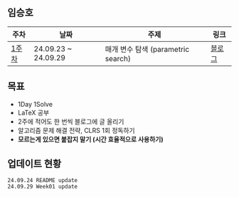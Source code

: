 ## 임승호

| 주차 | 날짜 | 주제 | 링크 |
|--|--|--|--|
| [1주차](https://github.com/pknu-wap/M-TIL/blob/main/YIM2UL2ET/Week01.md) | 24.09.23 ~ 24.09.29 | 매개 변수 탐색 (parametric search) | [블로그](https://yim2ul2et.github.io/posts/%EC%9D%B4%EB%B6%84%ED%83%90%EC%83%89%EA%B3%BC-%EB%A7%A4%EA%B0%9C%EB%B3%80%EC%88%98%ED%83%90%EC%83%89/) |

## 목표
- 1Day 1Solve
- LaTeX 공부
- 2주에 적어도 한 번씩 블로그에 글 올리기
- 알고리즘 문제 해결 전략, CLRS 1회 정독하기
- **모르는게 있으면 붙잡지 말기 (시간 효율적으로 사용하기)**

## 업데이트 현황
```
24.09.24 README update
24.09.29 Week01 update
```
